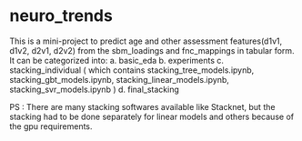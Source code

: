 # neuro_trends
This is a mini-project to predict age and other assessment features(d1v1, d1v2, d2v1, d2v2) from the sbm_loadings and fnc_mappings in tabular form.
It can be categorized into:
a. basic_eda
b. experiments
c. stacking_individual ( which contains stacking_tree_models.ipynb, stacking_gbt_models.ipynb, stacking_linear_models.ipynb, stacking_svr_models.ipynb )
d. final_stacking

PS : There are many stacking softwares available like Stacknet, but the stacking had to be done separately for linear models and others because of the gpu requirements.
